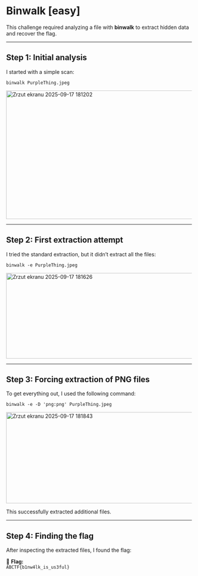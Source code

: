 # Binwalk [easy]

This challenge required analyzing a file with **binwalk** to extract hidden data and recover the flag.

---

## Step 1: Initial analysis
I started with a simple scan:

```binwalk PurpleThing.jpeg```

<img width="1072" height="348" alt="Zrzut ekranu 2025-09-17 181202" src="https://github.com/user-attachments/assets/6401f2fe-d5a6-48f9-b279-f5f9ef8a9fdb" />

---
## Step 2: First extraction attempt

I tried the standard extraction, but it didn’t extract all the files:

```binwalk -e PurpleThing.jpeg```

<img width="1225" height="232" alt="Zrzut ekranu 2025-09-17 181626" src="https://github.com/user-attachments/assets/d90942c7-5909-4110-84cc-13c7b452a62f" />

---
## Step 3: Forcing extraction of PNG files
To get everything out, I used the following command:

```binwalk -e -D 'png:png' PurpleThing.jpeg```

<img width="1060" height="247" alt="Zrzut ekranu 2025-09-17 181843" src="https://github.com/user-attachments/assets/9b45d8eb-e4c5-4965-ad40-6628224d9302" />

This successfully extracted additional files.

---

## Step 4: Finding the flag
After inspecting the extracted files, I found the flag:

🎯 **Flag:**  
`ABCTF{b1nw4lk_is_us3ful}`
